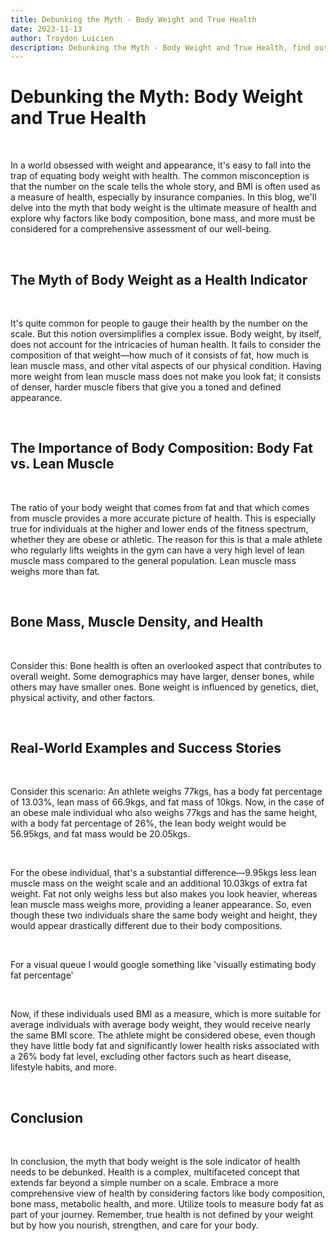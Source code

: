 ```yaml
---
title: Debunking the Myth - Body Weight and True Health
date: 2023-11-13
author: Troydon Luicien
description: Debunking the Myth - Body Weight and True Health, find out why body weight is not an accurate indicator of your health
---
```


# Debunking the Myth: Body Weight and True Health

&nbsp;

In a world obsessed with weight and appearance, it's easy to fall into the trap of equating body weight with health. The common misconception is that the number on the scale tells the whole story, and BMI is often used as a measure of health, especially by insurance companies. In this blog, we'll delve into the myth that body weight is the ultimate measure of health and explore why factors like body composition, bone mass, and more must be considered for a comprehensive assessment of our well-being.

&nbsp;

## The Myth of Body Weight as a Health Indicator

&nbsp;

It's quite common for people to gauge their health by the number on the scale. But this notion oversimplifies a complex issue. Body weight, by itself, does not account for the intricacies of human health. It fails to consider the composition of that weight—how much of it consists of fat, how much is lean muscle mass, and other vital aspects of our physical condition. Having more weight from lean muscle mass does not make you look fat; it consists of denser, harder muscle fibers that give you a toned and defined appearance.

&nbsp;

## The Importance of Body Composition: Body Fat vs. Lean Muscle

&nbsp;

The ratio of your body weight that comes from fat and that which comes from muscle provides a more accurate picture of health. This is especially true for individuals at the higher and lower ends of the fitness spectrum, whether they are obese or athletic. The reason for this is that a male athlete who regularly lifts weights in the gym can have a very high level of lean muscle mass compared to the general population. Lean muscle mass weighs more than fat.

&nbsp;

## Bone Mass, Muscle Density, and Health

&nbsp;

Consider this: Bone health is often an overlooked aspect that contributes to overall weight. Some demographics may have larger, denser bones, while others may have smaller ones. Bone weight is influenced by genetics, diet, physical activity, and other factors.

&nbsp;

## Real-World Examples and Success Stories

&nbsp;

Consider this scenario: An athlete weighs 77kgs, has a body fat percentage of 13.03%, lean mass of 66.9kgs, and fat mass of 10kgs. Now, in the case of an obese male individual who also weighs 77kgs and has the same height, with a body fat percentage of 26%, the lean body weight would be 56.95kgs, and fat mass would be 20.05kgs.

&nbsp;

For the obese individual, that's a substantial difference—9.95kgs less lean muscle mass on the weight scale and an additional 10.03kgs of extra fat weight. Fat not only weighs less but also makes you look heavier, whereas lean muscle mass weighs more, providing a leaner appearance. So, even though these two individuals share the same body weight and height, they would appear drastically different due to their body compositions.

&nbsp;

For a visual queue I would google something like 'visually estimating body fat percentage'

&nbsp;

Now, if these individuals used BMI as a measure, which is more suitable for average individuals with average body weight, they would receive nearly the same BMI score. The athlete might be considered obese, even though they have little body fat and significantly lower health risks associated with a 26% body fat level, excluding other factors such as heart disease, lifestyle habits, and more.

&nbsp;

## Conclusion

&nbsp;

In conclusion, the myth that body weight is the sole indicator of health needs to be debunked. Health is a complex, multifaceted concept that extends far beyond a simple number on a scale. Embrace a more comprehensive view of health by considering factors like body composition, bone mass, metabolic health, and more. Utilize tools to measure body fat as part of your journey. Remember, true health is not defined by your weight but by how you nourish, strengthen, and care for your body.
